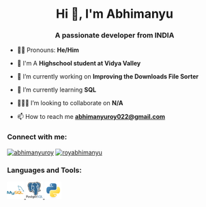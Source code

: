 <h1 align="center">Hi 👋, I'm Abhimanyu</h1>
<h3 align="center">A passionate developer from INDIA</h3>

- 👦🏻 Pronouns: **He/Him**

- 🏫 I'm A **Highschool student at Vidya Valley**

- 🔭 I’m currently working on **Improving the Downloads File Sorter**

- 🌱 I’m currently learning **SQL**

- 🧑‍🧒‍🧒 I’m looking to collaborate on **N/A**

- 📫 How to reach me **abhimanyuroy022@gmail.com**

<h3 align="left">Connect with me:</h3>
<p align="left">
<a href="https://www.linkedin.com/in/abhimanyu-roy-126a23305/" target="blank"><img align="center" src="https://raw.githubusercontent.com/rahuldkjain/github-profile-readme-generator/master/src/images/icons/Social/linked-in-alt.svg" alt="abhimanyuroy" height="30" width="40" /></a>
<a href="https://www.codechef.com/users/royabhimanyu" target="blank"><img align="center" src="https://cdn.jsdelivr.net/npm/simple-icons@3.1.0/icons/codechef.svg" alt="royabhimanyu" height="30" width="40" /></a>
<h3 align="left">Languages and Tools:</h3>
<p align="left"> <a href="https://www.mysql.com/" target="_blank" rel="noreferrer"> <img src="https://raw.githubusercontent.com/devicons/devicon/master/icons/mysql/mysql-original-wordmark.svg" alt="mysql" width="40" height="40"/> </a> <a href="https://www.postgresql.org" target="_blank" rel="noreferrer"> <img src="https://raw.githubusercontent.com/devicons/devicon/master/icons/postgresql/postgresql-original-wordmark.svg" alt="postgresql" width="40" height="40"/> </a> <a href="https://www.python.org" target="_blank" rel="noreferrer"> <img src="https://raw.githubusercontent.com/devicons/devicon/master/icons/python/python-original.svg" alt="python" width="40" height="40"/> </a> </p>
